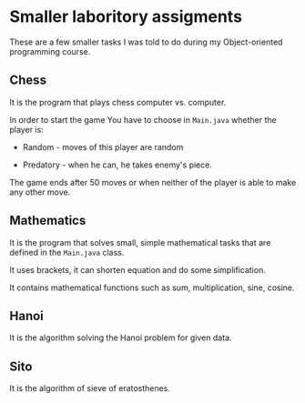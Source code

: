 # Smaller laboritory assigments

These are a few smaller tasks I was told to do during my Object-oriented programming course.

## Chess

It is the program that plays chess computer vs. computer.

In order to start the game You have to choose in `Main.java` whether the player is:

* Random - moves of this player are random

* Predatory - when he can, he takes enemy's piece.

The game ends after 50 moves or when neither of the player is able to make any other move. 

## Mathematics

It is the program that solves small, simple mathematical tasks that are defined in the `Main.java` class.

It uses brackets, it can shorten equation and do some simplification.

It contains mathematical functions such as sum, multiplication, sine, cosine.

## Hanoi

It is the algorithm solving the Hanoi problem for given data.

## Sito

It is the algorithm of sieve of eratosthenes.
